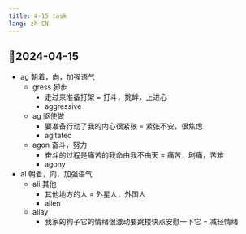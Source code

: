 ```yaml
---
title: 4-15 task
lang: zh-CN
---
```


## 📝2024-04-15
- ag 朝着，向，加强语气
  - gress 脚步
    - 走过来准备打架 = 打斗，挑衅，上进心
    - aggressive
  - ag 驱使做
    - 要准备行动了我的内心很紧张 = 紧张不安，很焦虑
    - agitated
  - agon 奋斗，努力
    - 奋斗的过程是痛苦的我命由我不由天 = 痛苦，剧痛，苦难
    - agony
- al 朝着，向，加强语气
  - ali 其他
    - 其他地方的人 = 外星人，外国人
    - alien
  - allay
    - 我家的狗子它的情绪很激动要跳楼快点安慰一下它 = 减轻情绪
